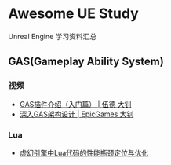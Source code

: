 # Awesome UE Study
Unreal Engine 学习资料汇总

## GAS(Gameplay Ability System)

### 视频

- [GAS插件介绍（入门篇） | 伍德 大钊](https://www.bilibili.com/medialist/play/watchlater/BV1X5411V7jh)
- [深入GAS架构设计 | EpicGames 大钊](https://www.bilibili.com/video/BV1zD4y1X77M)

### Lua

- [虚幻引擎中Lua代码的性能瓶颈定位与优化](https://www.bilibili.com/video/BV1Df4y1v7Dj)
